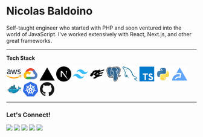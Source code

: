 # Nicolas Baldoino

Self-taught engineer who started with PHP and soon ventured into the world of JavaScript. I've worked extensively with React, Next.js, and other great frameworks.  

---

**Tech Stack**

<div style="display: inline_block">
  <img align="center" alt="AWS" height="40" src="https://raw.githubusercontent.com/devicons/devicon/master/icons/amazonwebservices/amazonwebservices-original-wordmark.svg">
  <img align="center" alt="GCP" height="40" src="https://raw.githubusercontent.com/devicons/devicon/master/icons/googlecloud/googlecloud-original.svg">
  <img align="center" alt="Vercel" height="40" src="https://raw.githubusercontent.com/devicons/devicon/master/icons/vercel/vercel-original.svg">

  <img align="center" alt="Next.js" height="40" src="https://raw.githubusercontent.com/devicons/devicon/master/icons/nextjs/nextjs-original.svg">
  <img align="center" alt="Tailwind CSS" height="40" src="https://raw.githubusercontent.com/devicons/devicon/master/icons/tailwindcss/tailwindcss-original.svg">
  <img align="center" alt="Fastify" height="40" src="https://raw.githubusercontent.com/devicons/devicon/master/icons/fastify/fastify-original.svg">

  <img align="center" alt="PostgreSQL" height="40" src="https://raw.githubusercontent.com/devicons/devicon/master/icons/postgresql/postgresql-original.svg">
  <img align="center" alt="MySQL" height="40" src="https://raw.githubusercontent.com/devicons/devicon/master/icons/mysql/mysql-original.svg">

  <img align="center" alt="TypeScript" height="40" src="https://raw.githubusercontent.com/devicons/devicon/master/icons/typescript/typescript-original.svg">
  <img align="center" alt="Python" height="40" src="https://raw.githubusercontent.com/devicons/devicon/master/icons/python/python-original.svg">

  <img align="center" alt="Biome" height="40" src="https://raw.githubusercontent.com/devicons/devicon/master/icons/biome/biome-original.svg">
  <img align="center" alt="Docker" height="40" src="https://raw.githubusercontent.com/devicons/devicon/master/icons/docker/docker-original.svg">
  <img align="center" alt="Kubernetes" height="40" src="https://raw.githubusercontent.com/devicons/devicon/master/icons/kubernetes/kubernetes-plain.svg">
  <img align="center" alt="GitHub Actions" height="40" src="https://raw.githubusercontent.com/devicons/devicon/master/icons/github/github-original.svg">
</div>

---

### **Let's Connect!**  

<div> 
  <a href="https://nicolas.baldoino.com" target="_blank"><img src="https://img.shields.io/badge/-Website-%23333?style=for-the-badge&logoColor=white" target="_blank"></a>
  <a href = "https://x.com/nicolasbaldoino"><img src="https://img.shields.io/badge/-X/Twitter-%23333?style=for-the-badge&logo=x&logoColor=white" target="_blank"></a>
  <a href = "mailto:nicolas@baldoino.me"><img src="https://img.shields.io/badge/-Gmail-%23E4405F?style=for-the-badge&logo=gmail&logoColor=white" target="_blank"></a>
  <a href="https://linkedin.com/in/nicolasbaldoino" target="_blank"><img src="https://img.shields.io/badge/-LinkedIn-%230077B5?style=for-the-badge&logo=linkedin&logoColor=white" target="_blank"></a>
  <a href="https://instagram.com/nicolasbaldoino" target="_blank"><img src="https://img.shields.io/badge/-Instagram-%23E4405F?style=for-the-badge&logo=instagram&logoColor=white" target="_blank"></a>
</div>
